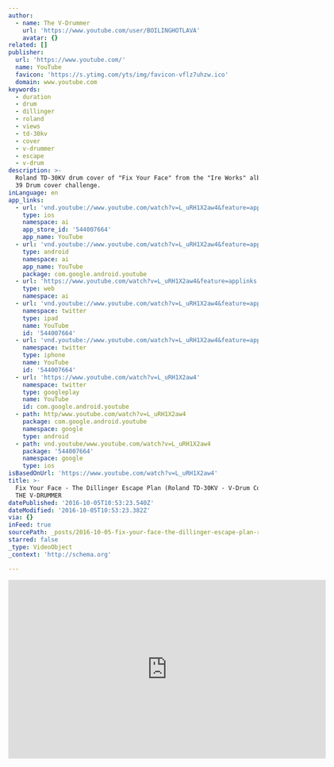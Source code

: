```yaml
---
author:
  - name: The V-Drummer
    url: 'https://www.youtube.com/user/BOILINGHOTLAVA'
    avatar: {}
related: []
publisher:
  url: 'https://www.youtube.com/'
  name: YouTube
  favicon: 'https://s.ytimg.com/yts/img/favicon-vflz7uhzw.ico'
  domain: www.youtube.com
keywords:
  - duration
  - drum
  - dillinger
  - roland
  - views
  - td-30kv
  - cover
  - v-drummer
  - escape
  - v-drum
description: >-
  Roland TD-30KV drum cover of "Fix Your Face" from the "Ire Works" album. #7 of
  39 Drum cover challenge.
inLanguage: en
app_links:
  - url: 'vnd.youtube://www.youtube.com/watch?v=L_uRH1X2aw4&feature=applinks'
    type: ios
    namespace: ai
    app_store_id: '544007664'
    app_name: YouTube
  - url: 'vnd.youtube://www.youtube.com/watch?v=L_uRH1X2aw4&feature=applinks'
    type: android
    namespace: ai
    app_name: YouTube
    package: com.google.android.youtube
  - url: 'https://www.youtube.com/watch?v=L_uRH1X2aw4&feature=applinks'
    type: web
    namespace: ai
  - url: 'vnd.youtube://www.youtube.com/watch?v=L_uRH1X2aw4&feature=applinks'
    namespace: twitter
    type: ipad
    name: YouTube
    id: '544007664'
  - url: 'vnd.youtube://www.youtube.com/watch?v=L_uRH1X2aw4&feature=applinks'
    namespace: twitter
    type: iphone
    name: YouTube
    id: '544007664'
  - url: 'https://www.youtube.com/watch?v=L_uRH1X2aw4'
    namespace: twitter
    type: googleplay
    name: YouTube
    id: com.google.android.youtube
  - path: http/www.youtube.com/watch?v=L_uRH1X2aw4
    package: com.google.android.youtube
    namespace: google
    type: android
  - path: vnd.youtube/www.youtube.com/watch?v=L_uRH1X2aw4
    package: '544007664'
    namespace: google
    type: ios
isBasedOnUrl: 'https://www.youtube.com/watch?v=L_uRH1X2aw4'
title: >-
  Fix Your Face - The Dillinger Escape Plan (Roland TD-30KV - V-Drum Cover) by
  THE V-DRUMMER
datePublished: '2016-10-05T10:53:23.540Z'
dateModified: '2016-10-05T10:53:23.382Z'
via: {}
inFeed: true
sourcePath: _posts/2016-10-05-fix-your-face-the-dillinger-escape-plan-roland-td-30kv-.md
starred: false
_type: VideoObject
_context: 'http://schema.org'

---
```

<iframe src="https://cdn.embedly.com/widgets/media.html?src=https%3A%2F%2Fwww.youtube.com%2Fembed%2FL_uRH1X2aw4%3Ffeature%3Doembed&amp;url=http%3A%2F%2Fwww.youtube.com%2Fwatch%3Fv%3DL_uRH1X2aw4&amp;image=https%3A%2F%2Fi.ytimg.com%2Fvi%2FL_uRH1X2aw4%2Fhqdefault.jpg&amp;key=b7d04c9b404c499eba89ee7072e1c4f7&amp;type=text%2Fhtml&amp;schema=youtube" width="640" height="360" scrolling="no" frameborder="0" allowfullscreen="" style=""></iframe>